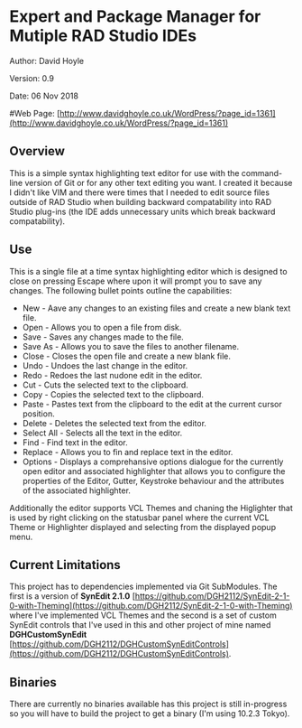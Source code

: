 Expert and Package Manager for Mutiple RAD Studio IDEs
======================================================

Author:   David Hoyle

Version:  0.9

Date:     06 Nov 2018

#Web Page: [http://www.davidghoyle.co.uk/WordPress/?page_id=1361](http://www.davidghoyle.co.uk/WordPress/?page_id=1361)

## Overview

This is a simple syntax highlighting text editor for use with the command-line version of Git or for any
other text editing you want. I created it because I didn't like VIM and there were times that I needed to
edit source files outside of RAD Studio when building backward compatability into RAD Studio plug-ins
(the IDE adds unnecessary units which break backward compatability).

## Use

This is a single file at a time syntax highlighting editor which is designed to close on pressing Escape
where upon it will prompt you to save any changes. The following bullet points outline the capabilities:

 * New - Aave any changes to an existing files and create a new blank text file.
 * Open - Allows you to open a file from disk.
 * Save - Saves any changes made to the file.
 * Save As - Allows you to save the files to another filename.
 * Close - Closes the open file and create a new blank file.
 * Undo - Undoes the last change in the editor.
 * Redo - Redoes the last nudone edit in the editor.
 * Cut - Cuts the selected text to the clipboard.
 * Copy - Copies the selected text to the clipboard.
 * Paste - Pastes text from the clipboard to the edit at the current cursor position.
 * Delete - Deletes the selected text from the editor.
 * Select All - Selects all the text in the editor.
 * Find - Find text in the editor.
 * Replace - Allows you to fin and replace text in the editor.
 * Options - Displays a comprehansive options dialogue for the currently open editor and associated    highlighter that allows you to configure the properties of the Editor, Gutter, Keystroke behaviour and the attributes of the associated highlighter.

Additionally the editor supports VCL Themes and chaning the Higlighter that is used by right clicking on
the statusbar panel where the current VCL Theme or Highlighter displayed and selecting from the displayed
popup menu.

## Current Limitations

This project has to dependencies implemented via Git SubModules. The first is a version of
**SynEdit 2.1.0**
[https://github.com/DGH2112/SynEdit-2-1-0-with-Theming](https://github.com/DGH2112/SynEdit-2-1-0-with-Theming)
where I've implemented VCL Themes and the second is a set of custom SynEdit controls that I've used in
this and other project of mine named **DGHCustomSynEdit**
[https://github.com/DGH2112/DGHCustomSynEditControls](https://github.com/DGH2112/DGHCustomSynEditControls).

## Binaries

There are currently no binaries available has this project is still in-progress so you will have to build
the project to get a binary (I'm using 10.2.3 Tokyo).